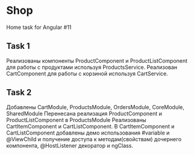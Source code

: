 # Shop

Home task for Angular #11

## Task 1

Реализованы компоненты ProductComponent и ProductListComponent для работы с продуктами используя ProductsService.
Реализован CartComponent для работы с корзиной используя CartService.

## Task 2
Добавлены CartModule, ProductsModule, OrdersModule, CoreModule, SharedModule
Перенесана реализация ProductComponent и ProductListComponent в ProductsModule
Реализованы СartItemComponent и CartListComponent.
В СartItemComponent и CartListComponent добавлены демо использования #variable и @ViewChild и получение доступа к методам(свойствам) дочернего компонента, @HostListener декоратор и ngClass.
